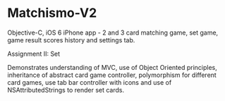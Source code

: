 Matchismo-V2
============

Objective-C, iOS 6 iPhone app - 2 and 3 card matching game, set game, game result scores history and settings tab.

Assignment II: Set

Demonstrates understanding of MVC, use of Object Oriented principles, inheritance of abstract card game controller, polymorphism for different card games, use tab bar controller with icons and use of NSAttributedStrings to render set cards.